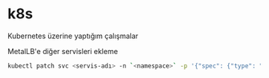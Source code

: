 # k8s

Kubernetes üzerine yaptığım çalışmalar

MetalLB'e diğer servisleri ekleme

````bash
kubectl patch svc <servis-adı> -n `<namespace>` -p '{"spec": {"type": "LoadBalancer"}}'`
````

